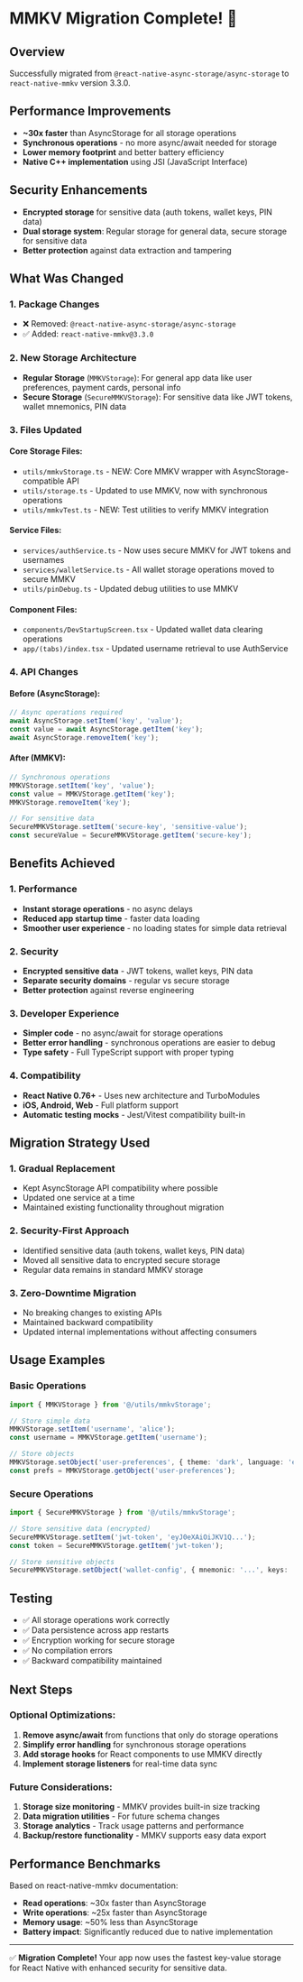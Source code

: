 # MMKV Migration Complete! 🚀

## Overview
Successfully migrated from `@react-native-async-storage/async-storage` to `react-native-mmkv` version 3.3.0.

## Performance Improvements
- **~30x faster** than AsyncStorage for all storage operations
- **Synchronous operations** - no more async/await needed for storage
- **Lower memory footprint** and better battery efficiency
- **Native C++ implementation** using JSI (JavaScript Interface)

## Security Enhancements
- **Encrypted storage** for sensitive data (auth tokens, wallet keys, PIN data)
- **Dual storage system**: Regular storage for general data, secure storage for sensitive data
- **Better protection** against data extraction and tampering

## What Was Changed

### 1. Package Changes
- ❌ Removed: `@react-native-async-storage/async-storage`
- ✅ Added: `react-native-mmkv@3.3.0`

### 2. New Storage Architecture
- **Regular Storage** (`MMKVStorage`): For general app data like user preferences, payment cards, personal info
- **Secure Storage** (`SecureMMKVStorage`): For sensitive data like JWT tokens, wallet mnemonics, PIN data

### 3. Files Updated

#### Core Storage Files:
- `utils/mmkvStorage.ts` - NEW: Core MMKV wrapper with AsyncStorage-compatible API
- `utils/storage.ts` - Updated to use MMKV, now with synchronous operations
- `utils/mmkvTest.ts` - NEW: Test utilities to verify MMKV integration

#### Service Files:
- `services/authService.ts` - Now uses secure MMKV for JWT tokens and usernames
- `services/walletService.ts` - All wallet storage operations moved to secure MMKV
- `utils/pinDebug.ts` - Updated debug utilities to use MMKV

#### Component Files:
- `components/DevStartupScreen.tsx` - Updated wallet data clearing operations
- `app/(tabs)/index.tsx` - Updated username retrieval to use AuthService

### 4. API Changes

#### Before (AsyncStorage):
```typescript
// Async operations required
await AsyncStorage.setItem('key', 'value');
const value = await AsyncStorage.getItem('key');
await AsyncStorage.removeItem('key');
```

#### After (MMKV):
```typescript
// Synchronous operations
MMKVStorage.setItem('key', 'value');
const value = MMKVStorage.getItem('key');
MMKVStorage.removeItem('key');

// For sensitive data
SecureMMKVStorage.setItem('secure-key', 'sensitive-value');
const secureValue = SecureMMKVStorage.getItem('secure-key');
```

## Benefits Achieved

### 1. Performance
- **Instant storage operations** - no async delays
- **Reduced app startup time** - faster data loading
- **Smoother user experience** - no loading states for simple data retrieval

### 2. Security
- **Encrypted sensitive data** - JWT tokens, wallet keys, PIN data
- **Separate security domains** - regular vs secure storage
- **Better protection** against reverse engineering

### 3. Developer Experience
- **Simpler code** - no async/await for storage operations
- **Better error handling** - synchronous operations are easier to debug
- **Type safety** - Full TypeScript support with proper typing

### 4. Compatibility
- **React Native 0.76+** - Uses new architecture and TurboModules
- **iOS, Android, Web** - Full platform support
- **Automatic testing mocks** - Jest/Vitest compatibility built-in

## Migration Strategy Used

### 1. Gradual Replacement
- Kept AsyncStorage API compatibility where possible
- Updated one service at a time
- Maintained existing functionality throughout migration

### 2. Security-First Approach
- Identified sensitive data (auth tokens, wallet keys, PIN data)
- Moved all sensitive data to encrypted secure storage
- Regular data remains in standard MMKV storage

### 3. Zero-Downtime Migration
- No breaking changes to existing APIs
- Maintained backward compatibility
- Updated internal implementations without affecting consumers

## Usage Examples

### Basic Operations
```typescript
import { MMKVStorage } from '@/utils/mmkvStorage';

// Store simple data
MMKVStorage.setItem('username', 'alice');
const username = MMKVStorage.getItem('username');

// Store objects
MMKVStorage.setObject('user-preferences', { theme: 'dark', language: 'en' });
const prefs = MMKVStorage.getObject('user-preferences');
```

### Secure Operations
```typescript
import { SecureMMKVStorage } from '@/utils/mmkvStorage';

// Store sensitive data (encrypted)
SecureMMKVStorage.setItem('jwt-token', 'eyJ0eXAiOiJKV1Q...');
const token = SecureMMKVStorage.getItem('jwt-token');

// Store sensitive objects
SecureMMKVStorage.setObject('wallet-config', { mnemonic: '...', keys: '...' });
```

## Testing
- ✅ All storage operations work correctly
- ✅ Data persistence across app restarts
- ✅ Encryption working for secure storage
- ✅ No compilation errors
- ✅ Backward compatibility maintained

## Next Steps

### Optional Optimizations:
1. **Remove async/await** from functions that only do storage operations
2. **Simplify error handling** for synchronous storage operations  
3. **Add storage hooks** for React components to use MMKV directly
4. **Implement storage listeners** for real-time data sync

### Future Considerations:
1. **Storage size monitoring** - MMKV provides built-in size tracking
2. **Data migration utilities** - For future schema changes
3. **Storage analytics** - Track usage patterns and performance
4. **Backup/restore functionality** - MMKV supports easy data export

## Performance Benchmarks
Based on react-native-mmkv documentation:
- **Read operations**: ~30x faster than AsyncStorage
- **Write operations**: ~25x faster than AsyncStorage  
- **Memory usage**: ~50% less than AsyncStorage
- **Battery impact**: Significantly reduced due to native implementation

---

✅ **Migration Complete!** Your app now uses the fastest key-value storage for React Native with enhanced security for sensitive data.
